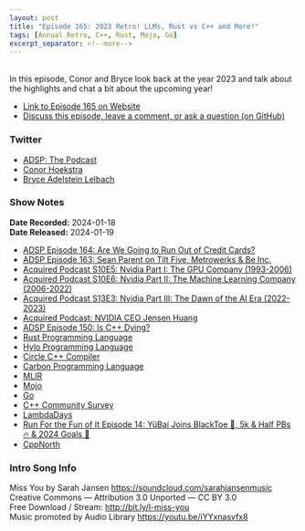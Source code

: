```yaml
---
layout: post
title: "Episode 165: 2023 Retro! LLMs, Rust vs C++ and More!"
tags: [Annual Retro, C++, Rust, Mojo, Go]
excerpt_separator: <!--more-->
---
```


<div id="buzzsprout-player-14339697"></div><script src="https://www.buzzsprout.com/1501960/14339697-episode-165-2023-retro-llms-rust-vs-c-and-more.js?container_id=buzzsprout-player-14339697&player=small" type="text/javascript" charset="utf-8"></script>

<br>In this episode, Conor and Bryce look back at the year 2023 and talk about the highlights and chat a bit about the upcoming year!

<!--more-->

* [Link to Episode 165 on Website](https://adspthepodcast.com/2024/01/19/Episode-165.html)
* [Discuss this episode, leave a comment, or ask a question (on GitHub)](https://github.com/codereport/adsp2/discussions/57)

### Twitter
 
* [ADSP: The Podcast](https://twitter.com/adspthepodcast)
* [Conor Hoekstra](https://twitter.com/code_report)
* [Bryce Adelstein Lelbach](https://twitter.com/blelbach)

### Show Notes
 
**Date Recorded:** 2024-01-18 <br>
**Date Released:** 2024-01-19

* [ADSP Episode 164: Are We Going to Run Out of Credit Cards?](https://adspthepodcast.com/2024/01/12/Episode-164.html)
* [ADSP Episode 163: Sean Parent on Tilt Five, Metrowerks & Be Inc.](https://adspthepodcast.com/2024/01/05/Episode-163.html)
* [Acquired Podcast S10E5: Nvidia Part I: The GPU Company (1993-2006)](https://www.acquired.fm/episodes/nvidia-the-gpu-company-1993-2006)
* [Acquired Podcast S10E6: Nvidia Part II: The Machine Learning Company (2006-2022)](https://www.acquired.fm/episodes/nvidia-the-machine-learning-company-2006-2022)
* [Acquired Podcast S13E3: Nvidia Part III: The Dawn of the AI Era (2022-2023)](https://www.acquired.fm/episodes/nvidia-the-dawn-of-the-ai-era)
* [Acquired Podcast: NVIDIA CEO Jensen Huang](https://www.acquired.fm/episodes/jensen-huang)
* [ADSP Episode 150: Is C++ Dying?](https://adspthepodcast.com/2023/10/06/Episode-150.html)
* [Rust Programming Language](https://www.rust-lang.org/)
* [Hylo Programming Language](https://www.hylo-lang.org/)
* [Circle C++ Compiler](https://www.circle-lang.org/)
* [Carbon Programming Language](https://github.com/carbon-language/carbon-lang)
* [MLIR](https://mlir.llvm.org/)
* [Mojo](https://www.modular.com/max/mojo)
* [Go](https://go.dev/)
* [C++ Community Survey](https://blog.jetbrains.com/clion/2024/01/the-cpp-ecosystem-in-2023/)
* [LambdaDays](https://www.lambdadays.org/lambdadays2024)
* [Run For the Fun of It Episode 14: YüBaí Joins BlackToe 🥳, 5k & Half PBs 🔥 & 2024 Goals 🎯](https://runforthefunofit.com/2024/01/12/Episode-14.html)
* [CppNorth](https://cppnorth.ca/)

### Intro Song Info
 
Miss You by Sarah Jansen https://soundcloud.com/sarahjansenmusic<br>
Creative Commons — Attribution 3.0 Unported — CC BY 3.0<br>
Free Download / Stream: http://bit.ly/l-miss-you<br>
Music promoted by Audio Library https://youtu.be/iYYxnasvfx8<br>
